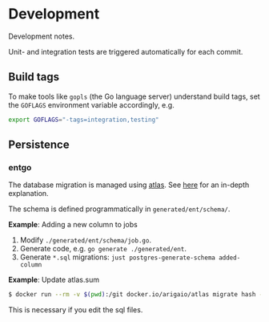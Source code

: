 # Development

Development notes.

Unit- and integration tests are triggered automatically for each commit.

## Build tags

To make tools like `gopls` (the Go language server) understand build tags,
set the `GOFLAGS` environment variable accordingly, e.g.

```sh
export GOFLAGS="-tags=integration,testing"
```

## Persistence

### entgo

The database migration is managed using [atlas](https://atlasgo.io/).
See [here](https://entgo.io/docs/versioned-migrations/) for an in-depth explanation.

The schema is defined programmatically in `generated/ent/schema/`.

**Example**: Adding a new column to jobs

1. Modify `./generated/ent/schema/job.go`.
2. Generate code, e.g. `go generate ./generated/ent`.
3. Generate `*.sql` migrations: `just postgres-generate-schema added-column`

**Example**: Update atlas.sum

```bash
$ docker run --rm -v $(pwd):/git docker.io/arigaio/atlas migrate hash --dir file:///git
```

This is necessary if you edit the sql files.
